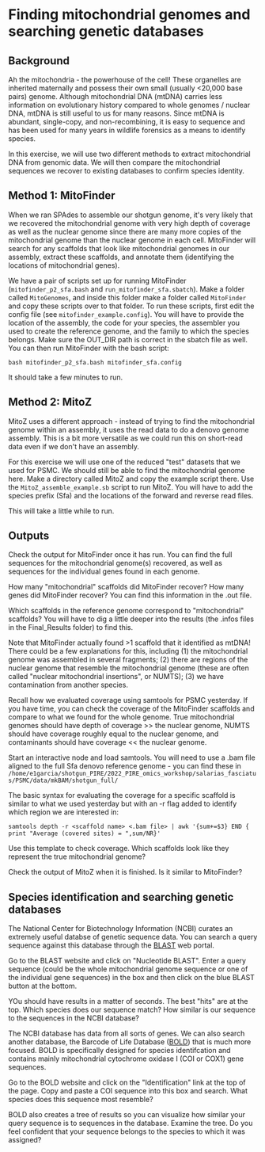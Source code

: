 # Finding mitochondrial genomes and searching genetic databases

## Background

Ah the mitochondria - the powerhouse of the cell! These organelles are inherited maternally and possess their own small (usually <20,000 base pairs) genome. Although mitochondrial DNA (mtDNA) carries less information on evolutionary history compared to whole genomes / nuclear DNA, mtDNA is still useful to us for many reasons. Since mtDNA is abundant, single-copy, and non-recombining, it is easy to sequence and has been used for many years in wildlife forensics as a means to identify species.

In this exercise, we will use two different methods to extract mitochondrial DNA from genomic data. We will then compare the mitochondrial sequences we recover to existing databases to confirm species identity.

## Method 1: MitoFinder

When we ran SPAdes to assemble our shotgun genome, it's very likely that we recovered the mitochondrial genome with very high depth of coverage as well as the nuclear genome since there are many more copies of the mitochondrial genome than the nuclear genome in each cell. MitoFinder will search for any scaffolds that look like mitochondrial genomes in our assembly, extract these scaffolds, and annotate them (identifying the locations of mitochondrial genes).

We have a pair of scripts set up for running MitoFinder (`mitofinder_p2_sfa.bash` and `run_mitofinder_sfa.sbatch`). Make a folder called `MitoGenomes`, and inside this folder make a folder called `MitoFinder` and copy these scripts over to that folder. To run these scripts, first edit the config file (see `mitofinder_example.config`). You will have to provide the location of the assembly, the code for your species, the assembler you used to create the reference genome, and the family to which the species belongs. Make sure the OUT_DIR path is correct in the sbatch file as well. You can then run MitoFinder with the bash script:

```
bash mitofinder_p2_sfa.bash mitofinder_sfa.config
```

It should take a few minutes to run.


## Method 2: MitoZ

MitoZ uses a different approach - instead of trying to find the mitochondrial genome within an assembly, it uses the read data to do a denovo genome assembly. This is a bit more versatile as we could run this on short-read data even if we don't have an assembly.

For this exercise we will use one of the reduced "test" datasets that we used for PSMC. We should still be able to find the mitochondrial genome here. Make a directory called MitoZ and copy the example script there. Use the `MitoZ_assemble_example.sb` script to run MitoZ. You will have to add the species prefix (Sfa) and the locations of the forward and reverse read files.

This will take a little while to run.

## Outputs

Check the output for MitoFinder once it has run. You can find the full sequences for the mitochondrial genome(s) recovered, as well as sequences for the individual genes found in each genome.

How many "mitochondrial" scaffolds did MitoFinder recover? How many genes did MitoFinder recover? You can find this information in the .out file.

Which scaffolds in the reference genome correspond to "mitochondrial" scaffolds? You will have to dig a little deeper into the results (the .infos files in the Final_Results folder) to find this.

Note that MitoFinder actually found >1 scaffold that it identified as mtDNA! There could be a few explanations for this, including (1) the mitochondrial genome was assembled in several fragments; (2) there are regions of the nuclear genome that resemble the mitochondrial genome (these are often called "nuclear mitochondrial insertions", or NUMTS); (3) we have contamination from another species. 

Recall how we evaluated coverage using samtools for PSMC yesterday. If you have time, you can check the coverage of the MitoFinder scaffolds and compare to what we found for the whole genome. True mitochondrial genomes should have depth of coverage >> the nuclear genome, NUMTS should have coverage roughly equal to the nuclear genome, and contaminants should have coverage << the nuclear genome. 

Start an interactive node and load samtools. You will need to use a .bam file aligned to the full Sfa denovo reference genome - you can find these in `/home/e1garcia/shotgun_PIRE/2022_PIRE_omics_workshop/salarias_fasciatus/PSMC/data/mkBAM/shotgun_full/`

The basic syntax for evaluating the coverage for a specific scaffold is similar to what we used yesterday but with an -r flag added to identify which region we are interested in:

`
samtools depth -r <scaffold name> <.bam file> | awk '{sum+=$3} END { print "Average (covered sites) = ",sum/NR}'
`

Use this template to check coverage. Which scaffolds look like they represent the true mitochondrial genome?

Check the output of MitoZ when it is finished. Is it similar to MitoFinder?

## Species identification and searching genetic databases

The National Center for Biotechnology Information (NCBI) curates an extremely useful databse of genetic sequence data. You can search a query sequence against this database through the [BLAST](https://blast.ncbi.nlm.nih.gov/Blast.cgi) web portal.

Go to the BLAST website and click on "Nucleotide BLAST". Enter a query sequence (could be the whole mitochondrial genome sequence or one of the individual gene sequences)  in the box and then click on the blue BLAST button at the bottom.

YOu should have results in a matter of seconds. The best "hits" are at the top. Which species does our sequence match? How similar is our sequence to the sequences in the NCBI database?

The NCBI database has data from all sorts of genes. We can also search another database, the Barcode of Life Database ([BOLD](https://boldsystems.org/)) that is much more focused. BOLD is specifically designed for species identifcation and contains mainly mitochondrial cytochrome oxidase I (COI or COX1) gene sequences.

Go to the BOLD website and click on the "Identification" link at the top of the page. Copy and paste a COI sequence into this box and search. What species does this sequence most resemble?

BOLD also creates a tree of results so you can visualize how similar your query sequence is to sequences in the database. Examine the tree. Do you feel confident that your sequence belongs to the species to which it was assigned?
